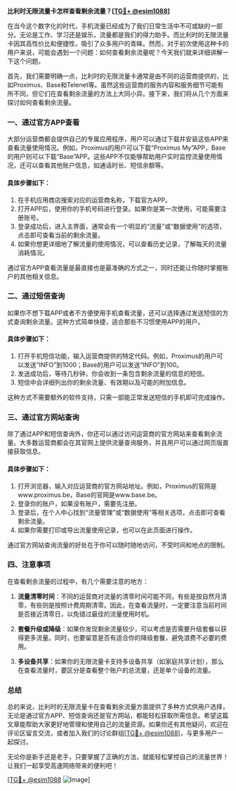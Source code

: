 **比利时无限流量卡怎样查看剩余流量？[[TG💪+ @esim1088](https://t.me/s/esim1088)]**

在当今这个数字化的时代，手机流量已经成为了我们日常生活中不可或缺的一部分。无论是工作、学习还是娱乐，流量都是我们的得力助手。而比利时的无限流量卡因其高性价比和便捷性，吸引了众多用户的青睐。然而，对于初次使用这种卡的用户来说，可能会遇到一个问题：如何查看剩余流量呢？今天我们就来详细讲解一下这个问题。

首先，我们需要明确一点，比利时的无限流量卡通常是由不同的运营商提供的，比如Proximus、Base和Telenet等。虽然这些运营商的服务内容和服务细节可能有所不同，但它们在查看剩余流量的方法上大同小异。接下来，我们将从几个方面来探讨如何查看剩余流量。

### **一、通过官方APP查看**

大部分运营商都会提供自己的专属应用程序，用户可以通过下载并安装这些APP来查看流量使用情况。例如，Proximus的用户可以下载“Proximus My”APP，Base的用户则可以下载“Base”APP。这些APP不仅能够帮助用户实时监控流量使用情况，还可以查看其他账户信息，如通话时长、短信余额等。

#### **具体步骤如下：**
1. 在手机应用商店搜索对应的运营商名称，下载官方APP。
2. 打开APP后，使用你的手机号码进行登录。如果你是第一次使用，可能需要注册账号。
3. 登录成功后，进入主界面，通常会有一个明显的“流量”或“数据使用”的选项，点击即可查看当前的剩余流量。
4. 如果你想更详细地了解流量的使用情况，可以查看历史记录，了解每天的流量消耗情况。

通过官方APP查看流量是最直接也是最准确的方式之一，同时还能让你随时掌握账户的其他相关信息。

### **二、通过短信查询**

如果你不想下载APP或者不方便使用手机查看流量，还可以选择通过发送短信的方式查询剩余流量。这种方式简单快捷，适合那些不习惯使用APP的用户。

#### **具体步骤如下：**
1. 打开手机短信功能，输入运营商提供的特定代码。例如，Proximus的用户可以发送“INFO”到1000；Base的用户可以发送“INFO”到100。
2. 发送成功后，等待几秒钟，你会收到一条包含剩余流量的信息的短信。
3. 短信中会详细列出你的剩余流量、有效期以及可能的附加信息。

这种方式不需要额外的软件支持，只需一部能正常发送短信的手机即可完成操作。

### **三、通过官方网站查询**

除了通过APP和短信查询外，你还可以通过访问运营商的官方网站来查看剩余流量。大多数运营商都会在其官网上提供流量查询服务，并且用户可以通过网页版直接获取信息。

#### **具体步骤如下：**
1. 打开浏览器，输入对应运营商的官方网站地址。例如，Proximus的官网是www.proximus.be，Base的官网是www.base.be。
2. 登录你的账户，如果没有账户，需要先注册。
3. 登录后，在个人中心找到“流量管理”或“数据使用”等相关选项，点击即可查看剩余流量。
4. 如果你需要打印或导出流量使用记录，也可以在此页面进行操作。

通过官方网站查询流量的好处在于你可以随时随地访问，不受时间和地点的限制。

### **四、注意事项**

在查看剩余流量的过程中，有几个需要注意的地方：

1. **流量清零时间**：不同的运营商对流量的清零时间可能不同，有些是按自然月清零，有些则是按照计费周期清零。因此，在查看流量时，一定要注意当前时间是否接近清零日，以免错过最佳的流量使用时机。
   
2. **套餐升级或降级**：如果你发现剩余流量较少，可以考虑是否需要升级套餐以获得更多流量。同时，也要留意是否有适合你的降级套餐，避免浪费不必要的费用。

3. **多设备共享**：如果你的无限流量卡支持多设备共享（如家庭共享计划），那么在查看流量时，要区分是查看整个账户的总流量，还是单个设备的流量。

### **总结**

总的来说，比利时的无限流量卡在查看剩余流量方面提供了多种方式供用户选择，无论是通过官方APP、短信查询还是官方网站，都能轻松获取所需信息。希望这篇文章能帮助大家更好地管理和使用自己的流量资源。如果你还有其他疑问，欢迎在评论区留言交流，或者加入我们的讨论群组[[TG💪+ @esim1088](https://t.me/s/esim1088)]，与更多用户一起探讨。

无论你是新手还是老手，只要掌握了正确的方法，就能轻松掌控自己的流量世界！让我们一起享受高速网络带来的便利吧！

[[TG💪+ @esim1088](https://t.me/s/esim1088) ![Image](https://i.postimg.cc/4NQfJmqS/Snipaste-2025-05-13-00-14-12.png)]